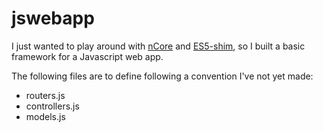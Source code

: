 jswebapp
===

I just wanted to play around with [nCore][1] and [ES5-shim][2], so I built a
basic framework for a Javascript web app.

The following files are to define following a convention I've not yet made:

- routers.js
- controllers.js
- models.js

[1]: https://github.com/Raynos/ncore
[2]: https://github.com/kriskowal/es5-shim

